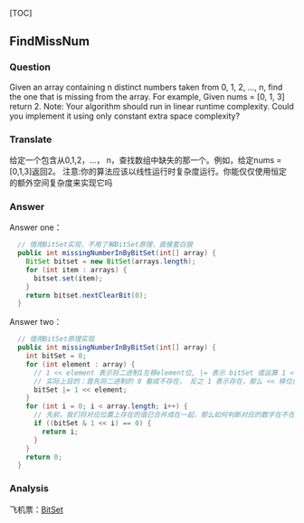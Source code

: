[TOC]



## FindMissNum

### Question

Given an array containing n distinct numbers taken from 0, 1, 2, ..., n, find the one that is missing from the array.
For example, Given nums = [0, 1, 3] return 2.
Note: Your algorithm should run in linear runtime complexity. Could you implement it using only constant extra space complexity?

### Translate

给定一个包含从0,1,2，…， n，查找数组中缺失的那一个。例如，给定nums =[0,1,3]返回2。
注意:你的算法应该以线性运行时复杂度运行。你能仅仅使用恒定的额外空间复杂度来实现它吗

### Answer

Answer one：

```java
  // 借用BitSet实现，不用了解BitSet原理，直接套白狼
  public int missingNumberInByBitSet(int[] array) {
    BitSet bitset = new BitSet(arrays.length);
    for (int item : arrays) {
      bitset.set(item);
    }
    return bitset.nextClearBit(0);
  }
```

Answer two：

```java
  // 借用BitSet原理实现
  public int missingNumberInByBitSet(int[] array) {
    int bitSet = 0;
    for (int element : array) {
      // 1 << element 表示将二进制1左移element位, |= 表示 bitSet 或运算 1 << element
      // 实际上目的：首先将二进制的 0 看成不存在， 反之 1 表示存在，那么 << 移位操作 就是完成将数组里存在的数字在对应位置上标记为1， |=操作就是将所有的存在的值合并到一起去
      bitSet |= 1 << element;
    }
    for (int i = 0; i < array.length; i++) {
      // 先前，我们将对应位置上存在的值已合并成在一起，那么如何判断对应的数字在不在呢？利用与运算，只有不存在的数字对应位置上的值为0，与1<<n与运算才会得到0，进而知道该值不存在
      if ((bitSet & 1 << i) == 0) {
        return i;
      }
    }
    return 0;
  }
```

### Analysis

飞机票：[BitSet](../SourceAnalysis/Jdk/Collection/BitSet.md)

